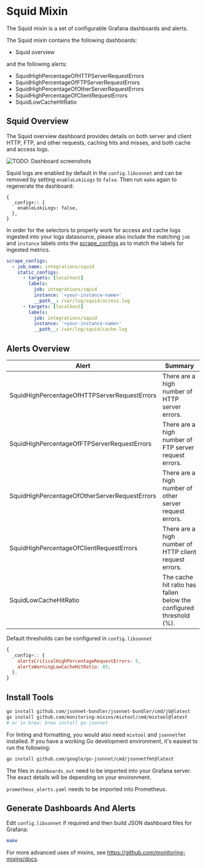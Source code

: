 # Squid Mixin

The Squid mixin is a set of configurable Grafana dashboards and alerts.

The Squid mixin contains the following dashboards:

- Squid overview

and the following alerts:

- SquidHighPercentageOfHTTPServerRequestErrors
- SquidHighPercentageOfFTPServerRequestErrors
- SquidHighPercentageOfOtherServerRequestErrors
- SquidHighPercentageOfClientRequestErrors
- SquidLowCacheHitRatio

## Squid Overview

The Squid overview dashboard provides details on both server and client HTTP, FTP, and other requests, caching hits and misses, and both cache and access logs.

![TODO: Dashboard screenshots]()

Squid logs are enabled by default in the `config.libsonnet` and can be removed by setting `enableLokiLogs` to `false`. Then run `make` again to regenerate the dashboard:

```
{
  _config+:: {
    enableLokiLogs: false,
  },
}
```

In order for the selectors to properly work for access and cache logs ingested into your logs datasource, please also include the matching `job` and `instance` labels onto the [scrape_configs](https://grafana.com/docs/loki/latest/clients/promtail/configuration/#scrape_configs) as to match the labels for ingested metrics.

```yaml
scrape_configs:
  - job_name: integrations/squid
    static_configs:
      - targets: [localhost]
        labels:
          job: integrations/squid
          instance: '<your-instance-name>'
          __path__: /var/log/squid/access.log
      - targets: [localhost]
        labels:
          job: integrations/squid
          instance: '<your-instance-name>'
          __path__: /var/log/squid/cache.log
```

## Alerts Overview


| Alert                               | Summary                                                                         |
|-------------------------------------|---------------------------------------------------------------------------------|
| SquidHighPercentageOfHTTPServerRequestErrors             | There are a high number of HTTP server errors.                      |
| SquidHighPercentageOfFTPServerRequestErrors                | There are a high number of FTP server request errors.                         |
| SquidHighPercentageOfOtherServerRequestErrors | There are a high number of other server request errors. |
| SquidHighPercentageOfClientRequestErrors   | There are a high number of HTTP client request errors.                         |
| SquidLowCacheHitRatio     | The cache hit ratio has fallen below the configured threshold (%).                         |


Default thresholds can be configured in `config.libsonnet`

```js
{
  _config+:: {
    alertsCriticalHighPercentageRequestErrors: 5,
    alertsWarningLowCacheHitRatio: 85,
  },
}
```

## Install Tools

```bash
go install github.com/jsonnet-bundler/jsonnet-bundler/cmd/jb@latest
go install github.com/monitoring-mixins/mixtool/cmd/mixtool@latest
# or in brew: brew install go-jsonnet
```

For linting and formatting, you would also need `mixtool` and `jsonnetfmt` installed. If you
have a working Go development environment, it's easiest to run the following:

```bash
go install github.com/google/go-jsonnet/cmd/jsonnetfmt@latest
```

The files in `dashboards_out` need to be imported
into your Grafana server. The exact details will be depending on your environment.

`prometheus_alerts.yaml` needs to be imported into Prometheus.

## Generate Dashboards And Alerts

Edit `config.libsonnet` if required and then build JSON dashboard files for Grafana:

```bash
make
```

For more advanced uses of mixins, see
https://github.com/monitoring-mixins/docs.
